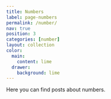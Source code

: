 ```yaml
---
title: Numbers
label: page-numbers
permalink: /number/
nav: true
position: 3
categories: [number]
layout: collection
color:
  main:
    content: lime
  drawer:
    background: lime
---
```


Here you can find posts about numbers.
